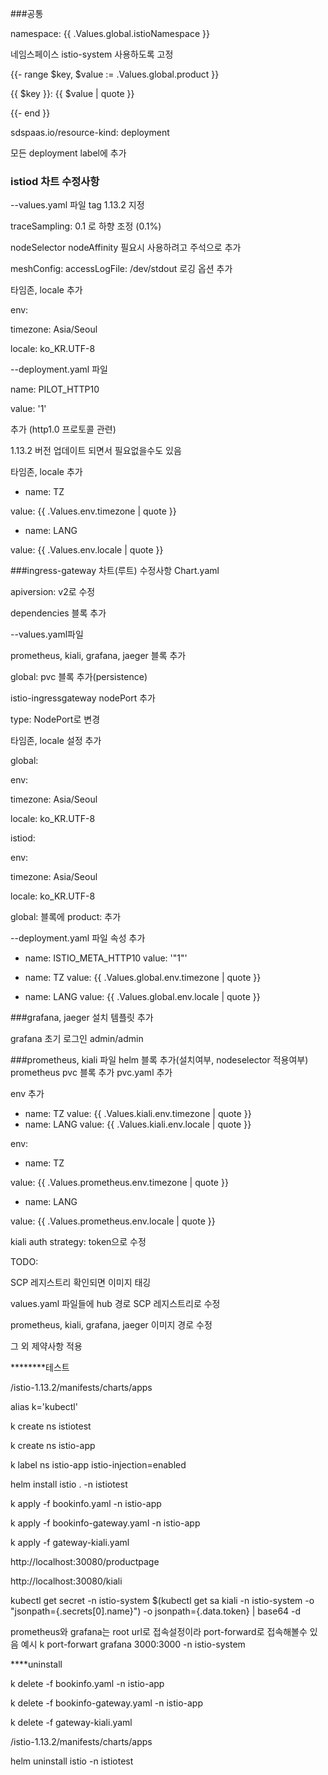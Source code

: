 ###공통

namespace: {{ .Values.global.istioNamespace }}

네임스페이스 istio-system 사용하도록 고정

{{- range $key, $value := .Values.global.product }}

{{ $key }}: {{ $value | quote }}

{{- end }}

sdspaas.io/resource-kind: deployment

모든 deployment label에 추가


### istiod 차트 수정사항
--values.yaml 파일
tag 1.13.2 지정

traceSampling: 0.1 로 하향 조정 (0.1%)

nodeSelector
nodeAffinity
필요시 사용하려고 주석으로 추가

meshConfig:
  accessLogFile: /dev/stdout
로깅 옵션 추가

타임존, locale 추가

env:

  timezone: Asia/Seoul
  
  locale: ko_KR.UTF-8
  

--deployment.yaml 파일

name: PILOT_HTTP10

value: '1'

추가 (http1.0 프로토콜 관련)

1.13.2 버전 업데이트 되면서 필요없을수도 있음


타임존, locale 추가

- name: TZ

value: {{ .Values.env.timezone | quote }}

- name: LANG

value: {{ .Values.env.locale | quote }}





###ingress-gateway 차트(루트) 수정사항
Chart.yaml

apiversion: v2로 수정

dependencies 블록 추가

--values.yaml파일

prometheus, kiali, grafana, jaeger 블록 추가

global: pvc 블록 추가(persistence)



istio-ingressgateway nodePort 추가



type: NodePort로 변경



타임존, locale 설정 추가

global:

env:

timezone: Asia/Seoul

locale: ko_KR.UTF-8



istiod:

env:

timezone: Asia/Seoul

locale: ko_KR.UTF-8



global: 블록에
  product:
추가

--deployment.yaml 파일 속성 추가
- name: ISTIO_META_HTTP10
value: '"1"'

- name: TZ
value: {{ .Values.global.env.timezone | quote }}
- name: LANG
value: {{ .Values.global.env.locale | quote }}


###grafana, jaeger 설치 템플릿 추가

grafana 초기 로그인 admin/admin

###prometheus, kiali 파일
helm 블록 추가(설치여부, nodeselector 적용여부)
prometheus pvc 블록 추가
pvc.yaml 추가

env 추가
- name: TZ
          value: {{ .Values.kiali.env.timezone | quote }}
- name: LANG
          value: {{ .Values.kiali.env.locale | quote }}

env:

- name: TZ

value: {{ .Values.prometheus.env.timezone | quote }}

- name: LANG

value: {{ .Values.prometheus.env.locale | quote }}



kiali auth strategy: token으로 수정



TODO:

SCP 레지스트리 확인되면 이미지 태깅

values.yaml 파일들에 hub 경로 SCP 레지스트리로 수정

prometheus, kiali, grafana, jaeger 이미지 경로 수정

그 외 제약사항 적용



********테스트

/istio-1.13.2/manifests/charts/apps



alias k='kubectl'

k create ns istiotest

k create ns istio-app

k label ns istio-app istio-injection=enabled



helm install istio . -n istiotest



k apply -f bookinfo.yaml -n istio-app

k apply -f bookinfo-gateway.yaml -n istio-app

k apply -f gateway-kiali.yaml



http://localhost:30080/productpage



http://localhost:30080/kiali

kubectl get secret -n istio-system $(kubectl get sa kiali -n istio-system -o "jsonpath={.secrets[0].name}") -o jsonpath={.data.token} | base64 -d


prometheus와 grafana는 root url로 접속설정이라 port-forward로 접속해볼수 있음
예시 k port-forwart grafana 3000:3000 -n istio-system 


****uninstall

k delete -f bookinfo.yaml -n istio-app

k delete -f bookinfo-gateway.yaml -n istio-app

k delete -f gateway-kiali.yaml



/istio-1.13.2/manifests/charts/apps

helm uninstall istio -n istiotest



